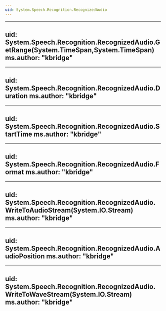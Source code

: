 ```yaml
---
uid: System.Speech.Recognition.RecognizedAudio
---
```


---
uid: System.Speech.Recognition.RecognizedAudio.GetRange(System.TimeSpan,System.TimeSpan)
ms.author: "kbridge"
---

---
uid: System.Speech.Recognition.RecognizedAudio.Duration
ms.author: "kbridge"
---

---
uid: System.Speech.Recognition.RecognizedAudio.StartTime
ms.author: "kbridge"
---

---
uid: System.Speech.Recognition.RecognizedAudio.Format
ms.author: "kbridge"
---

---
uid: System.Speech.Recognition.RecognizedAudio.WriteToAudioStream(System.IO.Stream)
ms.author: "kbridge"
---

---
uid: System.Speech.Recognition.RecognizedAudio.AudioPosition
ms.author: "kbridge"
---

---
uid: System.Speech.Recognition.RecognizedAudio.WriteToWaveStream(System.IO.Stream)
ms.author: "kbridge"
---
